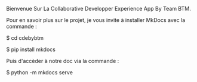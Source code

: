Bienvenue Sur La Collaborative Developper Experience 
App By Team BTM.

Pour en savoir plus sur le projet, je vous invite
à installer MkDocs avec la commande :

$ cd cdebybtm

$ pip install mkdocs 

Puis d'accèder à notre doc via la commande :

$ python -m mkdocs serve 

